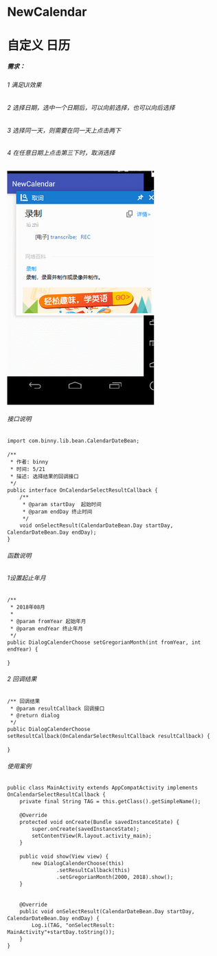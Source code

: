 # NewCalendar
# 自定义 日历
##### 需求：
###### 1 满足UI效果
###### 2 选择日期，选中一个日期后，可以向前选择，也可以向后选择
###### 3 选择同一天，则需要在同一天上点击两下
###### 4 在任意日期上点击第三下时，取消选择

![](https://github.com/Xbean1024/NewCalendar/blob/master/gif/qq.gif)
###### 接口说明
    import com.binny.lib.bean.CalendarDateBean;

    /**
     * 作者: binny
     * 时间: 5/21
     * 描述: 选择结果的回调接口
     */
    public interface OnCalendarSelectResultCallback {
        /**
         * @param startDay  起始时间
         * @param endDay 终止时间
         */
        void onSelectResult(CalendarDateBean.Day startDay, CalendarDateBean.Day endDay);
    }
###### 函数说明
###### 1设置起止年月
    /**
     * 2018年08月
     *
     * @param fromYear 起始年月
     * @param endYear 终止年月
     */
    public DialogCalenderChoose setGregorianMonth(int fromYear, int endYear) {

    }
###### 2 回调结果
    /** 回调结果
     * @param resultCallback 回调接口
     * @return dialog
     */
    public DialogCalenderChoose setResultCallback(OnCalendarSelectResultCallback resultCallback) {

    }
###### 使用案例
    public class MainActivity extends AppCompatActivity implements OnCalendarSelectResultCallback {
        private final String TAG = this.getClass().getSimpleName();

        @Override
        protected void onCreate(Bundle savedInstanceState) {
            super.onCreate(savedInstanceState);
            setContentView(R.layout.activity_main);
        }

        public void show(View view) {
            new DialogCalenderChoose(this)
                    .setResultCallback(this)
                    .setGregorianMonth(2000, 2018).show();
        }


        @Override
        public void onSelectResult(CalendarDateBean.Day startDay, CalendarDateBean.Day endDay) {
            Log.i(TAG, "onSelectResult: MainActivity"+startDay.toString());
        }
    }


